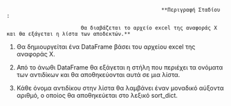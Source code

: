                                                       **Περιγραφή Σταδίου :

                            Θα διαβάζεται το αρχείο excel της αναφοράς X και θα εξάγεται η λίστα των αποδεκτών.**
  
  
  1) Θα δημιουργείται ένα DataFrame βάσει του αρχείου excel της αναφοράς X.

  2) Από το άνωθι DataFrame θα εξάγεται η στήλη που περιέχει τα ονόματα των αντιδίκων και θα αποθηκεύονται αυτά σε μια λίστα.

  3) Κάθε όνομα αντιδίκου στην λίστα θα λαμβάνει έναν μοναδικό αύξοντα αριθμό, ο οποίος θα αποθηκεύεται στο λεξικό sort_dict.
